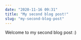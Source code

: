 ```yaml
---
date: "2020-11-16 09:31"
title: "My second blog post!"
slug: "my-second-blog-post"
---
```


Welcome to my second blog post :)